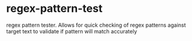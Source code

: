 # regex-pattern-test
regex pattern tester.  Allows for quick checking of regex patterns against target text to validate if pattern will match accurately
